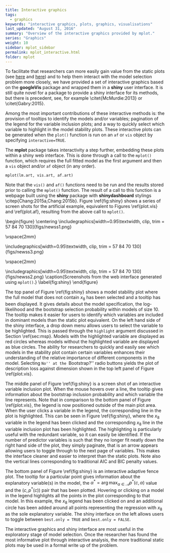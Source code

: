 ```yaml
---
title: Interactive graphics
tags:
  - graphics
keywords: "interactive graphics, plots, graphics, visualisations"
last_updated: "August 31, 2016"
summary: "Overview of the interactive graphics provided by mplot."
series: "Graphics"
weight: 10
sidebar: mplot_sidebar
permalink: mplot_interactive.html
folder: mplot
---
```


To facilitate that researchers can more easily gain value from the static plots (see [here](mplot_msp#fig:plotvis) and [here](mplot_af#fig:af.plot)) and to help them interact with the model selection problem more closely, we have provided a set of interactive graphics based on the **googleVis** package and wrapped them in a **shiny** user interface.  It is still quite novel for a package to provide a shiny interface for its methods, but there is precedent, see, for example \citet{McMurdie:2013} or \citet{Gabry:2015}.

Among the most important contributions of these interactive methods is: the provision of tooltips to identify the models and/or variables; pagination of the legend for the variable inclusion plots; and a way to quickly select which variable to highlight in the model stability plots. These interactive plots can be generated when the `plot()` function is run on an `af` or `vis` object by specifying `interactive=TRUE`.

The **mplot** package takes interactivity a step further, embedding these plots within a shiny web interface.  This is done through a call to the `mplot()` function, which requires the full fitted model as the first argument and then a `vis` object and/or `af` object (in any order).

```
mplot(lm.art, vis.art, af.art)
```

Note that the `vis()` and `af()` functions need to be run and the results stored prior to calling the `mplot()` function.  The result of a call to this function is a webpage built using the **shiny** package with **shinydashboard** stylings \citep{Chang:2015a,Chang:2015b}.  Figure \ref{fig:shiny} shows a series of screen shots for the artificial example, equivalent to Figures \ref{plot.vis} and \ref{plot.af}, resulting from the above call to `mplot()`.  

\begin{figure}
\centering
\includegraphics[width=0.95\textwidth, clip, trim = 57 84 70 130]{figs/newss1.png}

\vspace{2mm}

\includegraphics[width=0.95\textwidth, clip, trim = 57 84 70 130]{figs/newss3.png}

\vspace{2mm}

\includegraphics[width=0.95\textwidth, clip, trim = 57 84 70 130]{figs/newss2.png}
\caption{Screenshots from the web interface generated using `mplot()`.}
\label{fig:shiny}
\end{figure}

The top panel of Figure \ref{fig:shiny} shows a model stability plot where the full model that does not contain $x_8$ has been selected and a tooltip has been displayed.  It gives details about the model specification,  the log-likelihood and the bootstrap selection probability within models of size 10.  The tooltip makes it  easier for users to identify which variables are included in dominant models than the static plot equivalent.  On the left hand side of the shiny interface, a drop down menu allows users to select the variable to be highlighted.  This is passed through the `highlight` argument discussed in Section \ref{sec:msp}.  Models with the highlighted variable are displayed as red circles whereas models without the highlighted variable are displayed as blue circles.  The ability for researchers to quickly and easily see which models in the stability plot contain certain variables enhances their understanding of the relative importance of different components in the model.  Selecting ``No'' at the ``Bootstrap?'' radio buttons yields the plot of description loss against dimension shown in the top left panel of Figure \ref{plot.vis}.

The middle panel of Figure \ref{fig:shiny} is a screen shot of an interactive variable inclusion plot. When the mouse hovers over a line, the tooltip gives information about the bootstrap inclusion probability and which variable the line represents.  Note that in comparison to the bottom panel of Figure \ref{plot.vis}, the legend is now positioned outside of the main plot area.  When the user clicks a variable in the legend, the corresponding line in the plot is highlighted.  This can be seen in Figure \ref{fig:shiny}, where the $x_8$ variable in the legend has been clicked and the corresponding $x_8$ line in the variable inclusion plot has been highlighted.  The highlighting is particularly useful with the redundant variable, so it can easily be identified.  If the number of predictor variables is such that they no longer fit neatly down the right hand side of the plot, they simply paginate, that is an arrow appears allowing users to toggle through to the next page of variables.  This makes the interface cleaner and easier to interpret than the static plots.  Note also the vertical lines corresponding to traditional AIC and BIC penalty values.

The bottom panel of Figure \ref{fig:shiny} is an interactive adaptive fence plot. The tooltip for a particular point gives information about the explanatory variable(s) in the model, the $\alpha^*=\arg\max_{\alpha\in\mathcal{A}}p^*(c,\alpha)$ value and the $(c,p^*(c))$ pair that has been plotted.  Hovering or clicking on a model in the legend highlights all the points in the plot corresponding to that model.  In this example, the $x_8$ legend has been clicked on and an additional circle has been added around all points representing the regression with $x_8$ as the sole explanatory variable.  The shiny interface on the left allows users to toggle between `best.only = TRUE` and `best.only = FALSE`.

The interactive graphics and shiny interface are most useful in the exploratory stage of model selection.  Once the researcher has found the most informative plot through interactive analysis, the more traditional static plots may be used in a formal write up of the problem.




